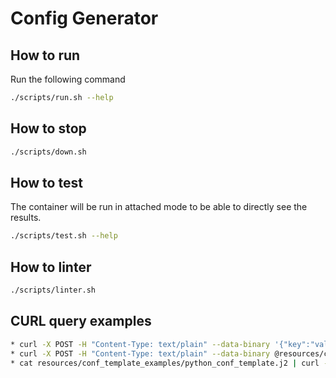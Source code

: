 Config Generator
===

## How to run
Run the following command
```bash
./scripts/run.sh --help
```

## How to stop
```bash
./scripts/down.sh
```

## How to test
The container will be run in attached mode to be able to directly see the results.
```bash
./scripts/test.sh --help
```

## How to linter
```bash
./scripts/linter.sh
```

## CURL query examples
```bash
* curl -X POST -H "Content-Type: text/plain" --data-binary '{"key":"value"}' 'localhost:8000/generate-conf?key_prefix=perso/dev'
* curl -X POST -H "Content-Type: text/plain" --data-binary @resources/conf_template_examples/json_conf_template.j2  'localhost:8000/generate-conf?key_prefix=perso/dev'
* cat resources/conf_template_examples/python_conf_template.j2 | curl -X POST -H "Content-Type: text/plain" --data-binary @- 'localhost:8000/generate-conf?key_prefix=perso/dev'

```